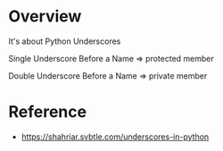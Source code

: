 # Overview
It's about Python Underscores

Single Underscore Before a Name => protected member

Double Underscore Before a Name => private member

# Reference
* https://shahriar.svbtle.com/underscores-in-python
